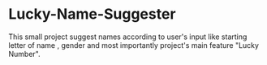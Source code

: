 # Lucky-Name-Suggester
This small project suggest names according to user's input like starting letter of name , gender and most importantly project's main feature "Lucky Number".
